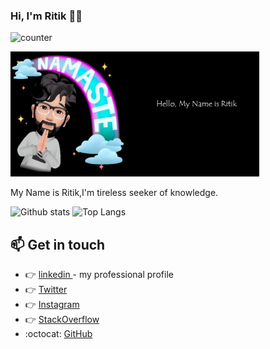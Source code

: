 ### Hi, I'm Ritik :technologist:

![counter](https://enlsjw20z0t8r8d.m.pipedream.net)

<img src="ritik.png" height="200">

My Name is Ritik,I'm tireless seeker of knowledge.

![Github stats](https://github-readme-stats.vercel.app/api?username=ritikkr&theme=tokyonight&count_private=true&show_icons=true) ![Top Langs](https://github-readme-stats.vercel.app/api/top-langs/?username=ritikkr&layout=compact&theme=tokyonight)

## :mailbox: Get in touch
*  :point_right:  <a href="https://www.linkedin.com/in/ritikkr">linkedin </a>  - my professional profile
*  :point_right:  <a href="https://twitter.com/RitikKu80158232">Twitter</a>    
*  :point_right:  <a href="https://www.instagram.com/ritik_kr24/" >Instagram</a>
*  :point_right:  <a href="https://stackoverflow.com/users/10554702/ritik-kumar/" >StackOverflow</a>
*  :octocat:  <a href="https://github.com/ritikkr">GitHub</a>

<!--
**ritikkr/ritikkr** is a ✨ _special_ ✨ repository because its `README.md` (this file) appears on your GitHub profile.

Here are some ideas to get you started:

- 🔭 I’m currently working on ...
- 🌱 I’m currently learning ...
- 👯 I’m looking to collaborate on ...
- 🤔 I’m looking for help with ...
- 💬 Ask me about ...
- 📫 How to reach me: ...
- 😄 Pronouns: ...
- ⚡ Fun fact: ...
-->
